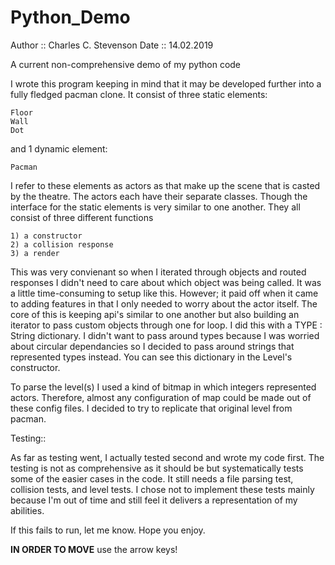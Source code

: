 # Python_Demo


Author :: Charles C. Stevenson
Date :: 14.02.2019


A current non-comprehensive demo of my python code

I wrote this program keeping in mind that it may be developed further into a fully fledged pacman clone.
It consist of three static elements:
	
	Floor
	Wall
	Dot

and 1 dynamic element:

	Pacman

I refer to these elements as actors as that make up the scene that is casted by the theatre.
The actors each have their separate classes. Though the interface for the static elements
is very similar to one another. They all consist of three different functions

	1) a constructor
	2) a collision response
	3) a render

This was very convienant so when I iterated through objects and routed responses I didn't need
to care about which object was being called. It was a little time-consuming to setup like this.
However; it paid off when it came to adding features in that I only needed to worry about the actor itself.
The core of this is keeping api's similar to one another but also building an iterator to pass custom objects through
one for loop. I did this with a TYPE : String dictionary. I didn't want to pass around types because I was worried about
circular dependancies so I decided to pass around strings that represented types instead. You can see this dictionary
in the Level's constructor.


To parse the level(s) I used a kind of bitmap in which integers represented actors. Therefore, almost any configuration
of map could be made out of these config files. I decided to try to replicate that original level from pacman. 


Testing::

As far as testing went, I actually tested second and wrote my code first. The testing is not as comprehensive
as it should be but systematically tests some of the easier cases in the code. It still needs a file parsing test,
collision tests, and level tests. I chose not to implement these tests mainly because I'm out of time and still
feel it delivers a representation of my abilities. 


If this fails to run, let me know. Hope you enjoy.


**IN ORDER TO MOVE**
use the arrow keys!
